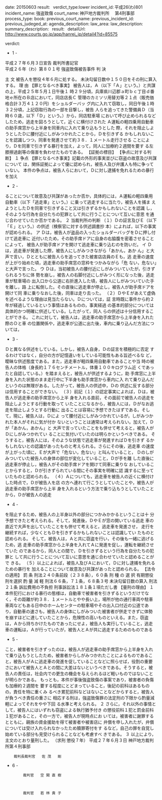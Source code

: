 
date: 20150603
result:  
verdict_type:lower
incident_id: 平成26(わ)801
incident_name: 強盗致傷
court_name: 神戸地方裁判所 　第4刑事部
process_type:
book: 
previous_court_name:
previous_incident_id:
previous_judeged_at:
agenda_description: 
law_area: 
law_description: 
summary_description:  
result:  
detailUrl: http://www.courts.go.jp/app/hanrei_jp/detail4?id=85575

verdict:

- 1 - 
 
平成２７年６月３日宣告 裁判所書記官  
平成２６年（わ）第８０１号 強盗致傷被告事件 
判      決 
        
主      文 
被告人を懲役４年６月に処する。 
未決勾留日数中１５０日をその刑に算入する。 
理      由 
【罪となるべき事実】 
被告人は，Ａ（以下「Ａ」という。）と共謀の上，平成２５年５月１日午後１
時２９分頃，兵庫県川辺郡ａ町ｂｃ丁目ｄ番地ｅ所在のＢ店において，同店店長Ｃ
管理のカミソリ用替刃等２１点（販売価格合計３万４１２０円）をショルダーバッ
グ内に入れて窃取し，同日午後１時３２分頃，上記窃取行為の一部を目撃し，被告
人らを追ってきた警備員Ｄ（当時６０歳，以下「Ｄ」という。）から，同店駐車場
において呼び止められるなどしたため，逃走を図ろうとして，近くに横付けされた
Ａ運転の軽四乗用自動車の助手席窓から上半身を同車内に入れて乗り込もうとした
際，それを阻止しようとしたＤに腰付近にしがみつかれたことから，Ｄを引きずる
かもしれないことを認識しつつ，同車を発進させて約３８．１メートル走行させる
ことにより，Ｄを同車で引きずる暴行を加え，よって，同人に加療約２週間を要す
る左膝擦過創等の傷害を負わせたものである。 
【証拠の標目】 
【争点に対する判断】 
１ 争点 
  【罪となるべき事実】記載の外形的事実並びに窃盗の故意及び共謀について
は，関係証拠によって優に認められ，被告人及び弁護人も特に争っていない。 
本件の争点は，被告人らにおいて，Ｄに対し逮捕を免れるための暴行を加え
- 2 - 
 
ることについて故意及び共謀があったか否か，具体的には，Ａ運転の軽四乗用
自動車（以下「逃走車」という。）に乗って逃走するに当たり，被告人を捕ま
えようとしたＤを同車で引きずること又は引きずるかもしれないことを認識
し，そのような行為を自分たちの犯罪として共に行うことについて互いに意思
を通じ合わせていたか否かである。 
２ 当裁判所の判断 
（１）Ｄの証言及びＥ（以下「Ｅ」という。）の供述（検察官に対する供述調書抄
本）によれば，以下の事実が認められる。 
ア Ｄは，被告人が盗品の入ったショルダーバッグをＤに押し付けて逃走車に
近付いたため，その助手席ドアに自身の右脇腹を密着させることによって，
被告人が助手席ドアを開けて逃走車に乗り込むのを防いだ。 
イ Ｄは，逃走車が発進した際，被告人にしがみつきながら「あかん，あか
ん」と大声で言い，Ｄとともに被告人らを追ってきた被害店店員のＥも，逃
走車の速度が上がり始めた頃，逃走車の助手席窓の窓枠をつかみながら「危
ない，危ない」と大声で言った。 
ウ Ｄは，当初被告人の腰付近にしがみついていたが，引きずられるうちに体
勢を崩し，被告人の右脚付近にしがみつく形になった後，逃走車が駐車場の
出入口から公道に右折進入した頃，被告人にしがみついていた手を離し，路
上に転倒した。その直後に逃走車が停止し，被告人が助手席ドアを開けて同
車に乗りなおした後，同車は走り去った。 
（２）ＤやＥがあえて虚偽を述べるような理由は見当たらない。Ｄについては，証
言時既に事件から約２年が経過しているという事情はあるものの，事実経過
の基本的部分については具体的かつ明確に供述している。したがって，同人
らの供述は十分信用することができる。 
   これに対して，被告人は，逃走車の助手席窓から上半身を入れた際のＤと車
の位置関係や，逃走車が公道に出た後，車内に乗り込んだ方法については，
- 3 - 
 
Ｄと異なる供述をしている。しかし，被告人自身，Ｄの証言を積極的に否定
するわけではなく，自分の方が記憶違いをしている可能性もある旨述べるな
ど，曖昧な供述態度である。また，逃走車が軽四乗用自動車であることや当
時の被告人の体格（身長約１７６センチメートル，体重１００キログラム近
くであったと自認している。）を踏まえると，被告人が供述するように，助
手席窓に上半身を入れた状態のまま走行中に下半身も助手席窓から車内に入
れて乗り込んだというのは無理がある。したがって，被告人の供述中，Ｄの
供述に反する部分は信用することができない。 
（３）前記（１）の認定事実によれば，Ｄは，被告人が逃走車の助手席窓から上半
身を入れる直前，その面前で被告人の逃走を阻止しようとする行動を取って
いたことになるから，被告人には，Ｄがなお逃走を阻止しようとする行動に
出ることは容易に予想できたはずである。そして，現に，被告人は，Ｄによ
って腰付近にしがみつかれているが，しがみつかれた本人がそれに気が付か
ないということは通常は考えられない。加えて，Ｄが「あかん，あかん」と
大声で言っていたことをも併せて考えると，被告人がＤにしがみつかれてい
ることに気付いていたのは明らかというべきである。 
   そうすると，被告人には，そのような状態で逃走車が発進すればＤを引きず
るかもしれないとの認識があったものと考えられる。さらにその後，逃走車
の速度が上がった頃に，Ｅが大声で「危ない，危ない」と叫んでいること，
Ｄのしがみついていた被告人の身体の部位が変化していること，Ｄが手を離
した直後に逃走車が停止し，被告人がその助手席ドアを開けて同車に乗りな
おしていることからすると，Ｄが引きずられている間にその事実を明確に認
識するに至っていたものと認められる。 
（４）Ａについても，逃走車を被告人の近くに横付けした時点で，Ｄが被告人を店
の方へ連れて行こうとしていたことや，被告人が逃走車の助手席窓から上半
身を入れるという方法で乗り込もうとしていたことから，Ｄが被告人の逃走
- 4 - 
 
を阻止するため，被告人の上半身以外の部分につかみかかるということは十
分予想できたと考えられる。そして，発進後，ＤやＥが窓の開いている逃走
車の直近で大声を出していたことをも併せて考えると，逃走車を発進させ，
走行を継続すれば，少なくともＤを引きずるかもしれないことは認識してい
たものと認められる。 
 そして，被告人は，Ａと共に窃盗を行い，その後も一緒に逃げるため，逃
走車の助手席窓から上半身を入れてＡに発進を促し，運転を継続させていた
のであるから，同人との間で，Ｄを引きずるという行為を自分たちの犯罪と
して共に行うことについて互いに意思を通じ合わせていたと認めることがで
きる。 
（５）以上によれば，被告人及びＡにおいて，Ｄに対し逮捕を免れるための暴行を
加えることについて故意及び共謀があったと認められる。 
【法令の適用】 
罰 条            刑法２４０条前段（２３８条），６０条 
刑 種 の 選 択               有期懲役刑を選択 
酌 量 減 軽            刑法６６条，７１条，６８条３号 
未決勾留日数の算入            刑法２１条 
訴訟費用の不負担            刑事訴訟法１８１条１項ただし書 
【量刑の理由】 
１ 本件犯行における暴行の態様は，自動車で被害者を引きずるというだけでな
く，その距離が約３８．１メートルとやや長い上，場所が他の通行車両や駐車
車両などもある日中のホームセンターの駐車場やその出入口付近の公道であ
り，自動車の速さも，被告人の身体にしがみついた被害者が併走できずに体勢
を崩すほどに達していたことから，危険性の高いものといえる。また，窃盗
は，Ａから持ちかけたものであったにせよ，被告人も実行していること，逃走
車の運転は，Ａが行っていたが，被告人とＡが共に逃走するためのものである
- 5 - 
 
こと，被害者を引きずったのは，被告人が逃走車の助手席窓から上半身を入れ
て乗り込もうとしたため，被害者からしがみつかれたことによるものであるこ
と，被告人がＡに逃走車の発進を促していることなどに照らせば，役割の重要
さにおいて被告人とＡとの間に大差はないというべきである。そうすると，被
告人の責任は，社会内での更生の機会を与えられるほど軽いものではないこと
が明らかである。 
もっとも，本件が事後強盗致傷の事案であり，被害者の負傷も加療約２週間を
要する程度にとどまっていること，後記の前科はあるものの，責任を特に重くみ
るべき累犯前科などはないことなどからすると，被告人が負うべき責任の重さに
相応する刑は，強盗致傷罪の法定刑の下限から酌量減軽によってそれをやや下回
る水準と考えられる。 
２ さらに，それ以外の事情として，被告人にはいずれも窃盗による執行猶予付き
の懲役前科１犯と罰金前科１犯があること，その一方で，被告人が現時点にお
いては，被害者に謝罪するとともに，親族の資金援助を得て被害者や被害店に
弁償を申し入れたが，弁償については受け入れられなかったため贖罪寄付をす
るなど，自己の罪を自覚し始めている部分も見受けられることなども考慮すべ
きである。 
３ 以上により，主文のとおり量刑した。 
（求刑 懲役７年） 
 平成２７年６月３日 
    神戸地方裁判所第４刑事部 
 
        裁判長裁判官   佐 茂   剛 
 
 
 
- 6 - 
 
           裁判官   空 閑 直 樹 
 
 
 
           裁判官   若 林 貴 子 
 
 
 

                    